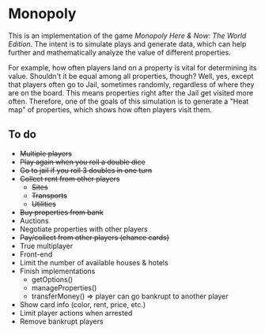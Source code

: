 # Monopoly

This is an implementation of the game *Monopoly Here & Now: The World Edition*. The intent is to simulate plays and generate data, which can help further and mathematically analyze the value of different properties. 

For example, how often players land on a property is vital for determining its value. Shouldn't it be equal among all properties, though? Well, yes, except that players often go to Jail, sometimes randomly, regardless of where they are on the board. This means properties right after the Jail get visited more often. Therefore, one of the goals of this simulation is to generate a "Heat map" of properties, which shows how often players visit them.

## To do
- ~~Multiple players~~
- ~~Play again when you roll a double dice~~
- ~~Go to jail if you roll 3 doubles in one turn~~
- ~~Collect rent from other players~~
  - ~~Sites~~
  - ~~Transports~~
  - ~~Utilities~~
- ~~Buy properties from bank~~
- Auctions
- Negotiate properties with other players
- ~~Pay/collect from other players (chance cards)~~
- True multiplayer
- Front-end
- Limit the number of available houses & hotels
- Finish implementations
  - getOptions()
  - manageProperties()
  - transferMoney() => player can go bankrupt to another player
- Show card info (color, rent, price, etc.)
- Limit player actions when arrested
- Remove bankrupt players
